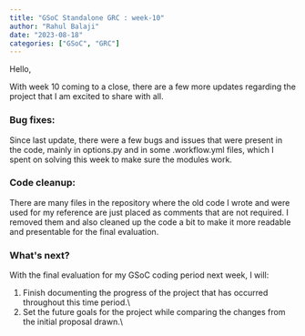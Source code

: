 ```yaml
---
title: "GSoC Standalone GRC : week-10"
author: "Rahul Balaji"
date: "2023-08-18"
categories: ["GSoC", "GRC"]
---
```


Hello,

With week 10 coming to a close, there are a few more updates regarding the project that I am excited to share with all.

### Bug fixes:

Since last update, there were a few bugs and issues that were present in the code, mainly in options.py and in some .workflow.yml files, which I spent on solving this week to make sure the modules work.

### Code cleanup:

There are many files in the repository where the old code I wrote and were used for my reference are just placed as comments that are not required. I removed them and also cleaned up the code a bit to make it more readable and presentable for the final evaluation.

### What's next?

With the final evaluation for my GSoC coding period next week, I will:

1) Finish documenting the progress of the project that has occurred throughout this time period.\
2) Set the future goals for the project while comparing the changes from the initial proposal drawn.\
